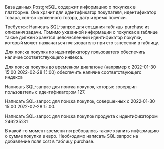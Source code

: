 База данных PostgreSQL содержит информацию о покупках в платформе. Она хранит для идентификатор покупателя, идентификатор товара, кол-во купленного товара, дату и время покупки.

Требуется:
Написать SQL-запрос для создания таблицы purchase из описания задачи. Помимо указанной информации о покупках в таблице также должен хранится целочисленный идентификатор покупки, который может назначаться пользователю при его занесении в таблицу.

Для поиска покупки по идентификатору пользователя обеспечить наличие соответствующего индекса.

Для поиска покупки во временном диапазоне (например с 2022-01-30 15:00 2022-02-28 15:00) обеспечить наличие соответствующего индекса.

Написать SQL-запрос для поиска покупок, которые совершил пользователь с идентификатором 127.

Написать SQL-запрос для поиска покупок, совершенных с 2022-01-30 15:00 2022-02-28 15:00.

Написать SQL-запрос для поиска покупок продукта с идентификатором 246235231

В какой-то момент времени потребовалось также хранить информацию о сумме покупки в евро. Необходимо написать SQL-запрос на добавление поля cost в таблицу purchase.
